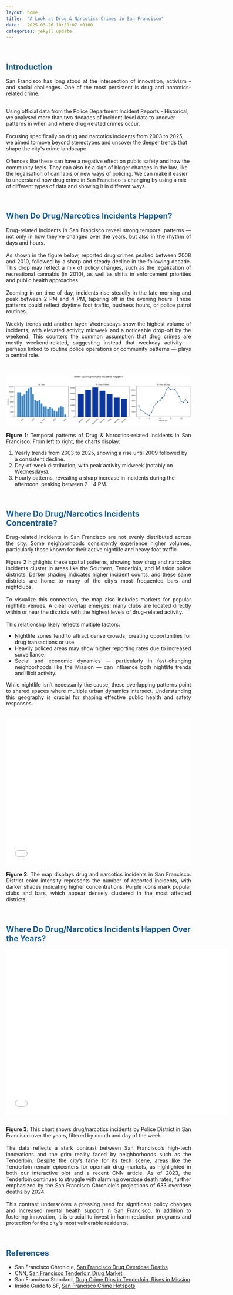 ```yaml
---
layout: home
title:  "A Look at Drug & Narcotics Crimes in San Francisco"
date:   2025-03-26 10:29:07 +0100
categories: jekyll update
---
```

<br>
<h2 style="text-align: justify; font-weight: bold; color: #1c5d99;">Introduction</h2> 

<p style="text-align: justify;"> San Francisco has long stood at the intersection of innovation, activism - and social challenges. One of the most persistent is drug and narcotics-related crime.
<br>
<br>

Using official data from the Police Department Incident Reports - Historical, we analysed more than two decades of incident-level data to uncover patterns in when and where drug-related crimes occur. 
<br>
<br>
Focusing specifically on drug and narcotics incidents from 2003 to 2025, we aimed to move beyond stereotypes and uncover the deeper trends that shape the city's crime landscape. 
<br>
<br>
Offences like these can have a negative effect on public safety and how the community feels. They can also be a sign of bigger changes in the law, like the legalisation of cannabis or new ways of policing. We can make it easier to understand how drug crime in San Francisco is changing by using a mix of different types of data and showing it in different ways.</p>

<br>
<h2 style="font-weight: bold; color: #1c5d99;">When Do Drug/Narcotics Incidents Happen?</h2> 

<p style="text-align: justify;"> Drug-related incidents in San Francisco reveal strong temporal patterns — not only in how they’ve changed over the years, but also in the rhythm of days and hours. 
<br>
<br>
As shown in the figure below, reported drug crimes peaked between 2008 and 2010, followed by a sharp and steady decline in the following decade. This drop may reflect a mix of policy changes, such as the legalization of recreational cannabis (in 2010), as well as shifts in enforcement priorities and public health approaches. 
<br>
<br>
Zooming in on time of day, incidents rise steadily in the late morning and peak between 2 PM and 4 PM, tapering off in the evening hours. These patterns could reflect daytime foot traffic, business hours, or police patrol routines. 
<br>
<br>
Weekly trends add another layer: Wednesdays show the highest volume of incidents, with elevated activity midweek and a noticeable drop-off by the weekend. This counters the common assumption that drug crimes are mostly weekend-related, suggesting instead that weekday activity — perhaps linked to routine police operations or community patterns — plays a central role.</p> 

<br>

![Drug Incidents by Time](/images/3plots.jpeg)

<p style="text-align: justify;"> <b>Figure 1</b>: Temporal patterns of Drug & Narcotics-related incidents in San Francisco.
From left to right, the charts display: 

<ol>
<li>Yearly trends from 2003 to 2025, showing a rise until 2009 followed by a consistent decline.</li>

<li>Day-of-week distribution, with peak activity midweek (notably on Wednesdays).</li>

<li>Hourly patterns, revealing a sharp increase in incidents during the afternoon, peaking between 2 – 4 PM.</li>
</ol> </p> 


<br>
<h2 style="font-weight: bold; color: #1c5d99;">Where Do Drug/Narcotics Incidents Concentrate?</h2> 

<div style="text-align: justify;">
<p style="text-align: justify;">Drug-related incidents in San Francisco are not evenly distributed across the city. Some neighborhoods consistently experience higher volumes, particularly those known for their active nightlife and heavy foot traffic.
<br>
<br>
Figure 2 highlights these spatial patterns, showing how drug and narcotics incidents cluster in areas like the Southern, Tenderloin, and Mission police districts. Darker shading indicates higher incident counts, and these same districts are home to many of the city’s most frequented bars and nightclubs.
<br>
<br>
To visualize this connection, the map also includes markers for popular nightlife venues. A clear overlap emerges: many clubs are located directly within or near the districts with the highest levels of drug-related activity.
<br>
<br>
This relationship likely reflects multiple factors:

<ul>
  <li>Nightlife zones tend to attract dense crowds, creating opportunities for drug transactions or use.</li>
  <li>Heavily policed areas may show higher reporting rates due to increased surveillance.</li>
  <li>Social and economic dynamics — particularly in fast-changing neighborhoods like the Mission — can influence both nightlife trends and illicit activity.</li>
</ul>

While nightlife isn’t necessarily the cause, these overlapping patterns point to shared spaces where multiple urban dynamics intersect. Understanding this geography is crucial for shaping effective public health and safety responses.</p> 
</div>

<br>
<iframe src="/map/sf_drug_map.html" width="100%" height="400" style="border:none;"></iframe>
<br>

<p style="text-align: justify;"> <b>Figure 2</b>: The map displays drug and narcotics incidents in San Francisco. District color intensity represents the number of reported incidents, with darker shades indicating higher concentrations. Purple icons mark popular clubs and bars, which appear densely clustered in the most affected districts. </p>

<br>
<h2 style="font-weight: bold; color: #1c5d99;">Where Do Drug/Narcotics Incidents Happen Over the Years?</h2> 

<iframe
    src="/district_filter.html"
    width="120%"
    height="450"
    style="
      border: none;
      margin: 0;
      padding: 0;
      display: block;
  "></iframe>

<br>
<p style="text-align: justify;"> <b>Figure 3</b>: This chart shows drug/narcotics incidents by Police District in San Francisco over the years, filtered by month and day of the week. 
<br>
<br>
The data reflects a stark contrast between San Francisco’s high-tech innovations and the grim reality faced by neighborhoods such as the Tenderloin. Despite the city’s fame for its tech scene, areas like the Tenderloin remain epicenters for open-air drug markets, as highlighted in both our interactive plot and a recent CNN article. As of 2023, the Tenderloin continues to struggle with alarming overdose death rates, further emphasized by the San Francisco Chronicle's projections of 633 overdose deaths by 2024.
<br>
<br>
This contrast underscores a pressing need for significant policy changes and increased mental health support in San Francisco. In addition to fostering innovation, it is crucial to invest in harm reduction programs and protection for the city's most vulnerable residents. </p>


<br>
<h2 style="font-weight: bold; color: #1c5d99;">References</h2>
<ul>
  <li>
    San Francisco Chronicle, 
    <a href="https://www.sfchronicle.com/projects/san-francisco-drug-overdose-deaths/" 
       target="_blank" rel="noopener noreferrer">
      San Francisco Drug Overdose Deaths
    </a>
  </li>
  <li>
    CNN, 
    <a href="https://edition.cnn.com/2023/09/03/us/san-francisco-tenderloin-drug-market/index.html" 
       target="_blank" rel="noopener noreferrer">
      San Francisco Tenderloin Drug Market
    </a>
  </li>
  <li>
    San Francisco Standard, 
    <a href="https://sfstandard.com/2023/08/30/drug-crime-dips-in-san-franciscos-tenderloin-rises-elsewhere-in-the-city-police-data-says/" 
       target="_blank" rel="noopener noreferrer">
      Drug Crime Dips in Tenderloin, Rises in Mission
    </a>
  </li>
  <li>
    Inside Guide to SF, 
    <a href="https://www.inside-guide-to-san-francisco-tourism.com/san-francisco-crime.html" 
       target="_blank" rel="noopener noreferrer">
      San Francisco Crime Hotspots
    </a>
  </li>
</ul>

<br>

[jekyll-docs]: https://jekyllrb.com/docs/home
[jekyll-gh]:   https://github.com/jekyll/jekyll
[jekyll-talk]: https://talk.jekyllrb.com/
